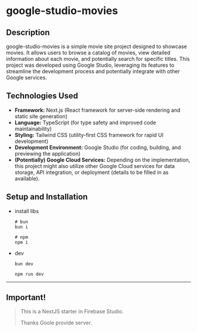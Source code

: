 # google-studio-movies

## Description

google-studio-movies is a simple movie site project designed to showcase movies.  It allows users to browse a catalog of movies, view detailed information about each movie, and potentially search for specific titles.  This project was developed using Google Studio, leveraging its features to streamline the development process and potentially integrate with other Google services.

## Technologies Used

*   **Framework:** Next.js (React framework for server-side rendering and static site generation)
*   **Language:** TypeScript (for type safety and improved code maintainability)
*   **Styling:** Tailwind CSS (utility-first CSS framework for rapid UI development)
*   **Development Environment:** Google Studio (for coding, building, and previewing the application)
*   **(Potentially) Google Cloud Services:**  Depending on the implementation, this project might also utilize other Google Cloud services for data storage, API integration, or deployment (details to be filled in as available).

## Setup and Installation

+ install libs
    ```shell
    # bun
    bun i

    # npm
    npm i
    ```
+ dev
    ```shell
    bun dev

    npm run dev
    ```

---


## Important!

> This is a NextJS starter in Firebase Studio.
> 
> Thanks Goole provide server.